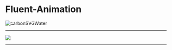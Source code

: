 # Fluent-Animation


![carbonSVGWater](https://user-images.githubusercontent.com/81054931/185491995-b3c8df64-95e3-409a-bf2e-1c2b61c5dc6b.png)

---

![](logoAnimation.gif)

---
